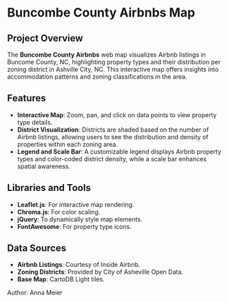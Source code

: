 # Buncombe County Airbnbs Map

## Project Overview
The **Buncombe County Airbnbs** web map visualizes Airbnb listings in Buncome County, NC, highlighting property types and their distribution per zoning district in Ashville City, NC. This interactive map offers insights into accommodation patterns and zoning classifications in the area.

## Features
- **Interactive Map**: Zoom, pan, and click on data points to view property type details.
- **District Visualization**: Districts are shaded based on the number of Airbnb listings, allowing users to see the distribution and density of properties within each zoning area.
- **Legend and Scale Bar**: A customizable legend displays Airbnb property types and color-coded district density, while a scale bar enhances spatial awareness.

## Libraries and Tools
- **Leaflet.js**: For interactive map rendering.
- **Chroma.js**: For color scaling.
- **jQuery**: To dynamically style map elements.
- **FontAwesome**: For property type icons.

## Data Sources
- **Airbnb Listings**: Courtesy of Inside Airbnb.
- **Zoning Districts**: Provided by City of Asheville Open Data.
- **Base Map**: CartoDB Light tiles.

Author: Anna Meier

